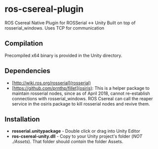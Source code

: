 # ros-csereal-plugin
ROS Csereal Native Plugin for ROSSerial &lt;-> Unity
Built on top of rosserial_windows. Uses TCP for communication

## Compilation
Precompiled x64 binary is provided in the Unity directory.

## Dependencies
- [http://wiki.ros.org/rosserial](rosserial)
- [https://github.com/prnthp/fillet](osiris): This is a helper package to maintain rosserial nodes, since as of April 2018, cannot re-establish connections with rosserial_windows. ROS Csereal can call the reaper service in the osiris package to kill rosserial nodes and revive them.

## Installation
- **rosserial.unitypackage** - Double click or drag into Unity Editor
- **ros-csereal-unity.dll** - Copy to your Unity project's folder (*NOT ./Assets*). That folder should *contain* the folder Assets.
